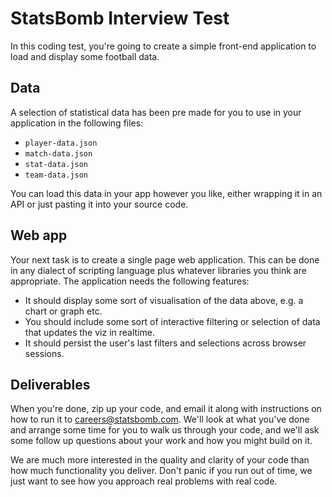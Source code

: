 # StatsBomb Interview Test

In this coding test, you're going to create a simple front-end
application to load and display some football data.

## Data

A selection of statistical data has been pre made for you to use in
your application in the following files:

* `player-data.json`
* `match-data.json`
* `stat-data.json`
* `team-data.json`

You can load this data in your app however you like, either wrapping
it in an API or just pasting it into your source code.

## Web app

Your next task is to create a single page web application. This can be
done in any dialect of scripting language plus whatever libraries you
think are appropriate. The application needs the following features:

* It should display some sort of visualisation of the data above,
  e.g. a chart or graph etc.
* You should include some sort of interactive filtering or selection
  of data that updates the viz in realtime.
* It should persist the user's last filters and selections across
  browser sessions.

## Deliverables

When you're done, zip up your code, and email it along with
instructions on how to run it to careers@statsbomb.com. We'll look at
what you've done and arrange some time for you to walk us through your
code, and we'll ask some follow up questions about your work and how
you might build on it.

We are much more interested in the quality and clarity of your code
than how much functionality you deliver. Don't panic if you run out of
time, we just want to see how you approach real problems with real
code.
